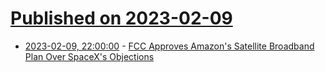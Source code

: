 # [Published on 2023-02-09](index.md)

* [2023-02-09, 22:00:00](https://tech.slashdot.org/story/23/02/09/2117245/fcc-approves-amazons-satellite-broadband-plan-over-spacexs-objections?utm_source=rss1.0mainlinkanon&utm_medium=feed) - [FCC Approves Amazon's Satellite Broadband Plan Over SpaceX's Objections](https://tech.slashdot.org/story/23/02/09/2117245/fcc-approves-amazons-satellite-broadband-plan-over-spacexs-objections?utm_source=rss1.0mainlinkanon&utm_medium=feed)
